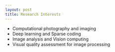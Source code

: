 ```yaml
---
layout: post
title: Research Interests
---
```


<ul>
    <li><t1><span>Computational photography and imaging</span></t1></li>
    <li><t1><span>Deep learning and Sparse coding</span></t1></li>
    <li><t1><span>Image analysis and Vision computing</span></t1></li>
    <li><t1><span>Visual quality assessment for image processing</span></t1></li>
</ul>

